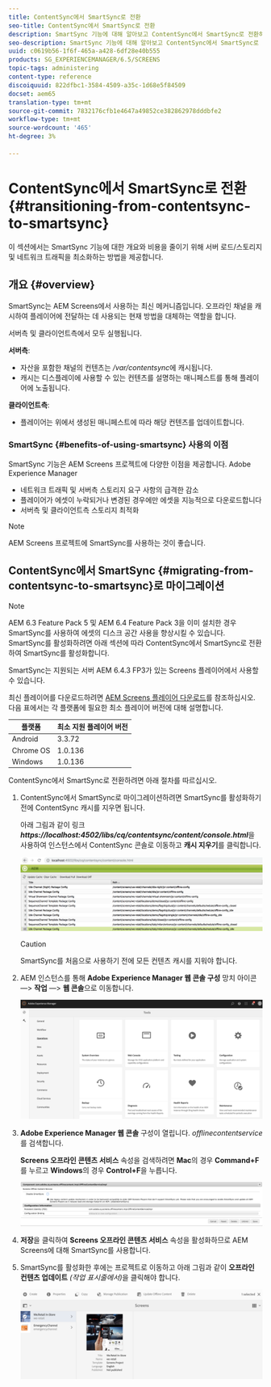 ```yaml
---
title: ContentSync에서 SmartSync로 전환
seo-title: ContentSync에서 SmartSync로 전환
description: SmartSync 기능에 대해 알아보고 ContentSync에서 SmartSync로 전환하는 방법을 살펴보려면 이 페이지를 따르십시오.
seo-description: SmartSync 기능에 대해 알아보고 ContentSync에서 SmartSync로 전환하는 방법을 살펴보려면 이 페이지를 따르십시오.
uuid: c0619b56-1f6f-465a-a428-6df28e40b555
products: SG_EXPERIENCEMANAGER/6.5/SCREENS
topic-tags: administering
content-type: reference
discoiquuid: 822dfbc1-3584-4509-a35c-1d68e5f84509
docset: aem65
translation-type: tm+mt
source-git-commit: 7832176cfb1e4647a49852ce382862978dddbfe2
workflow-type: tm+mt
source-wordcount: '465'
ht-degree: 3%

---
```



# ContentSync에서 SmartSync로 전환 {#transitioning-from-contentsync-to-smartsync}

이 섹션에서는 SmartSync 기능에 대한 개요와 비용을 줄이기 위해 서버 로드/스토리지 및 네트워크 트래픽을 최소화하는 방법을 제공합니다.

## 개요 {#overview}

SmartSync는 AEM Screens에서 사용하는 최신 메커니즘입니다. 오프라인 채널을 캐시하여 플레이어에 전달하는 데 사용되는 현재 방법을 대체하는 역할을 합니다.

서버측 및 클라이언트측에서 모두 실행됩니다.

**서버측**:

* 자산을 포함한 채널의 컨텐츠는 */var/contentsync*&#x200B;에 캐시됩니다.
* 캐시는 디스플레이에 사용할 수 있는 컨텐츠를 설명하는 매니페스트를 통해 플레이어에 노출됩니다.

**클라이언트측**:

* 플레이어는 위에서 생성된 매니페스트에 따라 해당 컨텐츠를 업데이트합니다.

### SmartSync {#benefits-of-using-smartsync} 사용의 이점

SmartSync 기능은 AEM Screens 프로젝트에 다양한 이점을 제공합니다. Adobe Experience Manager

* 네트워크 트래픽 및 서버측 스토리지 요구 사항의 급격한 감소
* 플레이어가 에셋이 누락되거나 변경된 경우에만 에셋을 지능적으로 다운로드합니다
* 서버측 및 클라이언트측 스토리지 최적화

>[!NOTE]
>
>AEM Screens 프로젝트에 SmartSync를 사용하는 것이 좋습니다.

## ContentSync에서 SmartSync {#migrating-from-contentsync-to-smartsync}로 마이그레이션

>[!NOTE]
>
>AEM 6.3 Feature Pack 5 및 AEM 6.4 Feature Pack 3을 이미 설치한 경우 SmartSync를 사용하여 에셋의 디스크 공간 사용을 향상시킬 수 있습니다. SmartSync를 활성화하려면 아래 섹션에 따라 ContentSync에서 SmartSync로 전환하여 SmartSync를 활성화합니다.
>
>SmartSync는 지원되는 서버 AEM 6.4.3 FP3가 있는 Screens 플레이어에서 사용할 수 있습니다.
>
>최신 플레이어를 다운로드하려면 [AEM Screens 플레이어 다운로드](https://download.macromedia.com/screens/)를 참조하십시오. 다음 표에서는 각 플랫폼에 필요한 최소 플레이어 버전에 대해 설명합니다.

| **플랫폼** | **최소 지원 플레이어 버전** |
|---|---|
| Android | 3.3.72 |
| Chrome OS | 1.0.136 |
| Windows | 1.0.136 |

ContentSync에서 SmartSync로 전환하려면 아래 절차를 따르십시오.

1. ContentSync에서 SmartSync로 마이그레이션하려면 SmartSync를 활성화하기 전에 ContentSync 캐시를 지우면 됩니다.

   아래 그림과 같이 링크 ***https://localhost:4502/libs/cq/contentsync/content/console.html***&#x200B;을 사용하여 인스턴스에서 ContentSync 콘솔로 이동하고 **캐시 지우기**&#x200B;를 클릭합니다.

   ![clear_contensync_cache](assets/clear_contesync_cache.png)

   >[!CAUTION]
   >
   >SmartSync를 처음으로 사용하기 전에 모든 컨텐츠 캐시를 지워야 합니다.

1. AEM 인스턴스를 통해 **Adobe Experience Manager 웹 콘솔 구성** 망치 아이콘 —> **작업** —> **웹 콘솔**&#x200B;으로 이동합니다.

   ![screen_shot_2019-02-11at15339pm](assets/screen_shot_2019-02-11at15339pm.png)

1. **Adobe Experience Manager 웹 콘솔** 구성이 열립니다. *offlinecontentservice*&#x200B;를 검색합니다.

   **Screens 오프라인 콘텐츠 서비스** 속성을 검색하려면 **Mac**&#x200B;의 경우 **Command+F**&#x200B;를 누르고 **Windows**&#x200B;의 경우 **Control+F**&#x200B;을 누릅니다.

   ![screen_shot_2019-02-19at22643pm](assets/screen_shot_2019-02-19at22643pm.png)

1. **저장**&#x200B;을 클릭하여 **Screens 오프라인 콘텐츠 서비스** 속성을 활성화하므로 AEM Screens에 대해 SmartSync를 사용합니다.
1. SmartSync를 활성화한 후에는 프로젝트로 이동하고 아래 그림과 같이 **오프라인 컨텐츠 업데이트** *(작업 표시줄에서)*&#x200B;을 클릭해야 합니다.

   ![screen_shot_2019-02-25at102605am](assets/screen_shot_2019-02-25at102605am.png)